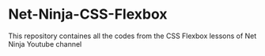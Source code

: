 # Net-Ninja-CSS-Flexbox
This repository containes all the codes from the CSS Flexbox lessons of Net Ninja Youtube channel
